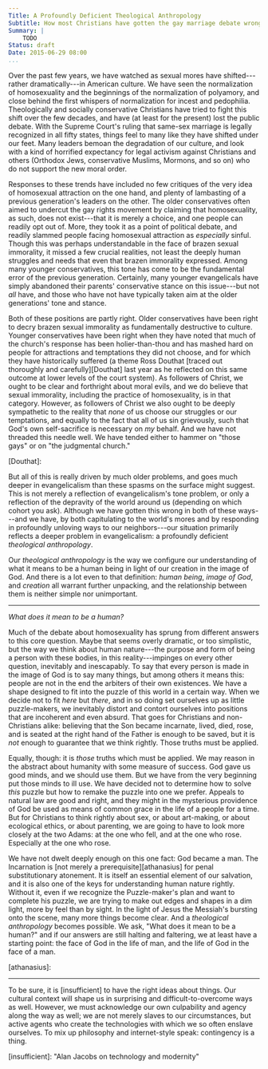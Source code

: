 ```yaml
---
Title: A Profoundly Deficient Theological Anthropology
Subtitle: How most Christians have gotten the gay marriage debate wrong.
Summary: |
    TODO
Status: draft
Date: 2015-06-29 08:00
...
```


Over the past few years, we have watched as sexual mores have shifted---rather dramatically---in American culture. We have seen the normalization of homosexuality and the beginnings of the normalization of polyamory, and close behind the first whispers of normalization for incest and pedophilia. Theologically and socially conservative Christians have tried to fight this shift over the few decades, and have (at least for the present) lost the public debate. With the Supreme Court's ruling that same-sex marriage is legally recognized in all fifty states, things feel to many like they have shifted under our feet. Many leaders bemoan the degradation of our culture, and look with a kind of horrified expectancy for legal activism against Christians and others (Orthodox Jews, conservative Muslims, Mormons, and so on) who do not support the new moral order.

Responses to these trends have included no few critiques of the very idea of homosexual attraction on the one hand, and plenty of lambasting of a previous generation's leaders on the other. The older conservatives often aimed to undercut the gay rights movement by claiming that homosexuality, as such, does not exist---that it is merely a choice, and one people can readily opt out of. More, they took it as a point of political debate, and readily slammed people facing homosexual attraction as *especially* sinful. Though this was perhaps understandable in the face of brazen sexual immorality, it missed a few crucial realities, not least the deeply human struggles and needs that even that brazen immorality expressed. Among many younger conservatives, this tone has come to be the fundamental error of the previous generation. Certainly, many younger evangelicals have simply abandoned their parents' conservative stance on this issue---but not *all* have, and those who have not have typically taken aim at the older generations' tone and stance.

Both of these positions are partly right. Older conservatives have been right to decry brazen sexual immorality as fundamentally destructive to culture. Younger conservatives have been right when they have noted that much of the church's response has been holier-than-thou and has mashed hard on people for attractions and temptations they did not choose, and for which they have historically suffered (a theme Ross Douthat [traced out thoroughly and carefully][Douthat] last year as he reflected on this same outcome at lower levels of the court system). As followers of Christ, we ought to be clear and forthright about moral evils, and we do believe that sexual immorality, including the practice of homosexuality, is in that category. However, as followers of Christ we also ought to be deeply sympathetic to the reality that *none* of us choose our struggles or our temptations, and equally to the fact that all of us sin grievously, such that God's own self-sacrifice is necessary on *my* behalf. And we have not threaded this needle well. We have tended either to hammer on "those gays" or on "the judgmental church."

[Douthat]: 

But all of this is really driven by much older problems, and goes much deeper in evangelicalism than these spasms on the surface might suggest. This is not merely a reflection of evangelicalism's tone problem, or only a reflection of the depravity of the world around us (depending on which cohort you ask). Although we have gotten this wrong in both of these ways---and we have, by both capitulating to the world's mores and by responding in profoundly unloving ways to our neighbors---our situation primarily reflects a deeper problem in evangelicalism: a profoundly deficient *theological anthropology*.

Our *theological anthropology* is the way we configure our understanding of what it means to be a human being in light of our creation in the image of God. And there is a lot even to that definition: *human being*, *image of God*, and *creation* all warrant further unpacking, and the relationship between them is neither simple nor unimportant.

---

*What does it mean to be a human?*

Much of the debate about homosexuality has sprung from different answers to this core question. Maybe that seems overly dramatic, or too simplistic, but the way we think about human nature---the purpose and form of being a person with these bodies, in this reality---impinges on every other question, inevitably and inescapably. To say that every person is made in the image of God is to say many things, but among others it means this: people are not in the end the arbiters of their own existences. We have a shape designed to fit into the puzzle of this world in a certain way. When we decide not to fit *here* but *there*, and in so doing set ourselves up as little puzzle-makers, we inevitably distort and contort ourselves into positions that are incoherent and even absurd. That goes for Christians and non-Christians alike: believing that the Son became incarnate, lived, died, rose, and is seated at the right hand of the Father is enough to be saved, but it is *not* enough to guarantee that we think rightly. Those truths must be applied.

Equally, though: it is *those* truths which must be applied. We may reason in the abstract about humanity with some measure of success. God gave us good minds, and we should use them. But we have from the very beginning put those minds to ill use. We have decided not to determine how to solve *this* puzzle but how to remake the puzzle into one we prefer. Appeals to natural law are good and right, and they might in the mysterious providence of God be used as means of common grace in the life of a people for a time. But for Christians to think rightly about sex, or about art-making, or about ecological ethics, or about parenting, we are going to have to look more closely at the two Adams: at the one who fell, and at the one who rose. Especially at the one who rose.

We have not dwelt deeply enough on this one fact: God became a man. The Incarnation is [not merely a prerequisite][athanasius] for penal substitutionary atonement. It is itself an essential element of our salvation, and it is also one of the keys for understanding human nature rightly. Without it, even if we recognize the Puzzle-maker's plan and want to complete his puzzle, we are trying to make out edges and shapes in a dim light, more by feel than by sight. In the light of Jesus the Messiah's bursting onto the scene, many more things become clear. And a *theological anthropology* becomes possible. We ask, "What does it mean to be a human?" and if our answers are still halting and faltering, we at least have a starting point: the face of God in the life of man, and the life of God in the face of a man.

[athanasius]: 

---

To be sure, it is [insufficient] to have the right ideas about things. Our cultural context will shape us in surprising and difficult-to-overcome ways as well. However, we must acknowledge our own culpability and agency along the way as well; we are not merely slaves to our circumstances, but active agents who create the technologies with which we so often enslave ourselves. To mix up philosophy and internet-style speak: contingency is a thing.

[insufficient]: "Alan Jacobs on technology and modernity"